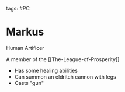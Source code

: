 tags: #PC 

# Markus


Human Artificer

A member of the [[The-League-of-Prosperity]]

- Has some healing abilities
- Can summon an eldritch cannon with legs
- Casts "gun"